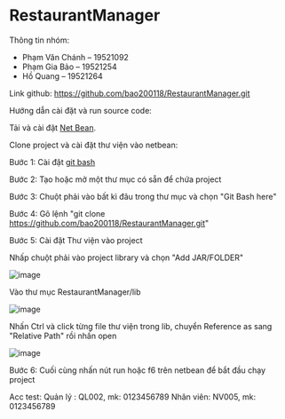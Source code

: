 # RestaurantManager

Thông tin nhóm:
- Phạm Văn Chánh – 19521092
- Phạm Gia Bảo  – 19521254
- Hồ Quang – 19521264

Link github: https://github.com/bao200118/RestaurantManager.git

Hướng dẫn cài đặt và run source code:

Tải và cài đặt [Net Bean](https://www.thegioididong.com/game-app/huong-dan-cach-cai-dat-netbeans-ide-ban-mien-phi-chi-1315562).

Clone project và cài đặt thư viện vào netbean:

Bước 1: Cài đặt [git bash](https://kipalog.com/posts/Huong-dan-chi-tiet-tung-buoc-cai-dat-Git-cho-Windows)

Bước 2: Tạo hoặc mở một thư mục có sẵn để chứa project

Bước 3: Chuột phải vào bất kì đâu trong thư mục và chọn "Git Bash here"

Bước 4: Gõ lệnh "git clone https://github.com/bao200118/RestaurantManager.git"

Bước 5: Cài đặt Thư viện vào project

Nhấp chuột phải vào project library và chọn "Add JAR/FOLDER"

![image](https://user-images.githubusercontent.com/60221952/173495982-bdabbc86-09b4-4afd-8a99-4053f90597a6.png)

Vào thư mục RestaurantManager/lib

![image](https://user-images.githubusercontent.com/60221952/173496344-1d4f770a-84a0-4bb1-80eb-9dad01a7a345.png)

Nhấn Ctrl và click từng file thư viện trong lib, chuyển Reference as sang "Relative Path" rồi nhấn open 

![image](https://user-images.githubusercontent.com/60221952/173496694-73a7a473-41fd-4856-b8c7-3a0a15c77147.png)

Bước 6: Cuối cùng nhấn nút run hoặc f6 trên netbean để bắt đầu chạy project

Acc test: 
Quản lý : QL002, mk: 0123456789
Nhân viên: NV005, mk: 0123456789 
